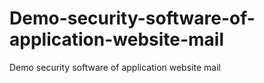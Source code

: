 # Demo-security-software-of-application-website-mail
Demo security software of application website mail
